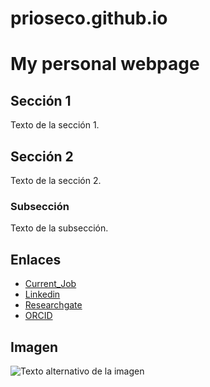 # prioseco.github.io

# My personal webpage

## Sección 1

Texto de la sección 1.

## Sección 2

Texto de la sección 2.

### Subsección

Texto de la subsección.

## Enlaces

- [Current_Job](https://www.cmm.uchile.cl/?cmm_people=paola-rioseco)
- [Linkedin](https://www.linkedin.com/in/paola-rioseco-770130197/)
- [Researchgate](https://www.researchgate.net/profile/Paola-Rioseco/research)
- [ORCID](https://orcid.org/0000-0002-7757-3291)
## Imagen

![Texto alternativo de la imagen](ruta/de/la/imagen.jpg)
